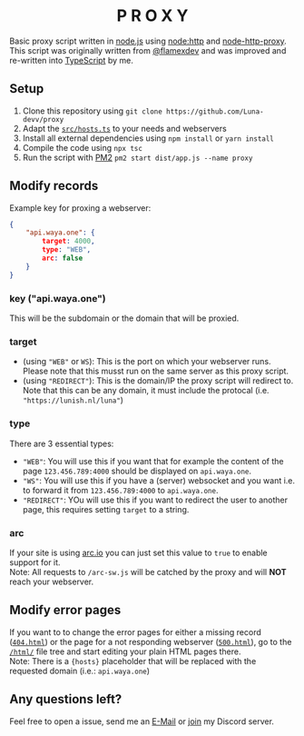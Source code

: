 <h1 align="center">P R O X Y</h1>

Basic proxy script written in [node.js](https://nodejs.org) using [node:http](https://nodejs.org/api/http.html) and [node-http-proxy](https://github.com/http-party/node-http-proxy). <br />
This script was originally written from [@flamexdev](https://github.com/flamexdev/proxy) and was improved and re-written into [TypeScript](https://www.typescriptlang.org/) by me.

## Setup
1. Clone this repository using `git clone https://github.com/Luna-devv/proxy`
2. Adapt the [`src/hosts.ts`](https://github.com/Luna-devv/proxy/blob/main/src/hosts.ts) to your needs and webservers
3. Install all external dependencies using `npm install` or `yarn install`
4. Compile the code using `npx tsc` 
5. Run the script with [PM2](https://pm2.keymetrics.io/) `pm2 start dist/app.js --name proxy`

## Modify records
Example key for proxing a webserver:
```JSON
{
    "api.waya.one": {
        target: 4000,
        type: "WEB",
        arc: false
    }
}
```
### key ("api.waya.one")
This will be the subdomain or the domain that will be proxied.

### target
  - (using `"WEB"` or `WS`): This is the port on which your webserver runs. Please note that this musst run on the same server as this proxy script.
  - (using `"REDIRECT"`): This is the domain/IP the proxy script will redirect to. Note that this can be any domain, it must include the protocal (i.e. `"https://lunish.nl/luna"`)

### type
There are 3 essential types:
  - `"WEB"`: You will use this if you want that for example the content of the page `123.456.789:4000` should be displayed on `api.waya.one`.
  - `"WS"`: You will use this if you have a (server) websocket and you want i.e. to forward it from `123.456.789:4000` to `api.waya.one`.
  - `"REDIRECT"`: YOu will use this if you want to redirect the user to another page, this requires setting `target` to a string.

### arc
If your site is using [arc.io](https://arc.io/) you can just set this value to `true` to enable support for it. <br />
Note: All requests to `/arc-sw.js` will be catched by the proxy and will **NOT** reach your webserver.

## Modify error pages
If you want to to change the error pages for either a missing record ([`404.html`](https://github.com/Luna-devv/proxy/blob/main/html/404.html)) or the page for a not responding webserver ([`500.html`](https://github.com/Luna-devv/proxy/blob/main/html/500.html)), go to the [`/html/`](https://github.com/Luna-devv/proxy/tree/main/html) file tree and start editing your plain HTML pages there. <br />
Note: There is a `{hosts}` placeholder that will be replaced with the requested domain (i.e.: `api.waya.one`)

## Any questions left?
Feel free to open a issue, send me an [E-Mail](mailto:luna@waya.one) or [join](https://lunish.nl/support) my Discord server.
